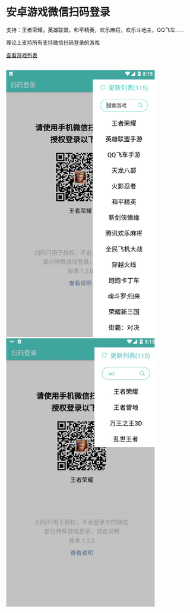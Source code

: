 # 安卓游戏微信扫码登录

支持：王者荣耀，英雄联盟，和平精英，欢乐麻将，欢乐斗地主，QQ飞车……

理论上支持所有支持微信扫码登录的游戏

[查看游戏列表](/games/gameList.json?raw=true)

<br>
<div style:"float: left">
<img src="/screenshot/Screenshot1.jpeg?raw=true" width="400">
<img src="/screenshot/Screenshot2.jpeg?raw=true" width="400">
</div>
